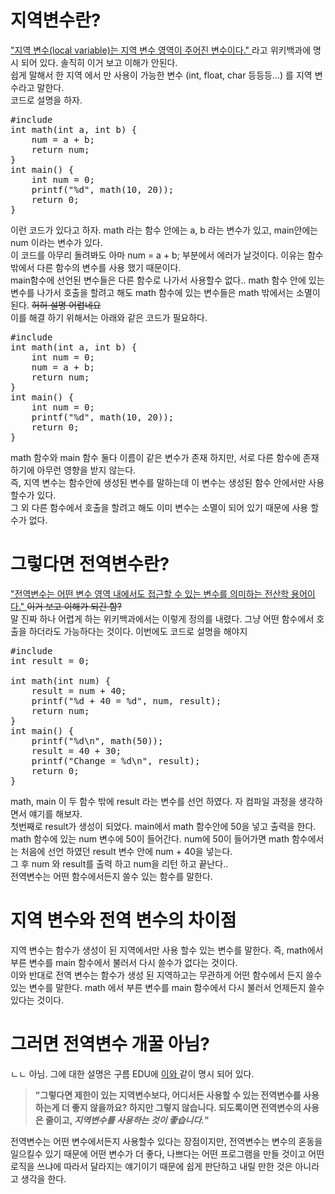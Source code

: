 # 지역변수란?
<a href="https://ko.wikipedia.org/wiki/%EC%A7%80%EC%97%AD_%EB%B3%80%EC%88%98"> "지역 변수(local variable)는 지역 변수 영역이 주어진 변수이다." </a> 라고 위키백과에 명시 되어 있다. 솔직히 이거 보고 이해가 안된다. <br/>
쉽게 말해서 한 지역 에서 만 사용이 가능한 변수 (int, float, char 등등등...) 를 지역 변수라고 말한다. <br/>
코드로 설명을 하자. 
<pre>
#include <stdio.h>
int math(int a, int b) {
    num = a + b;
    return num;
}
int main() {
    int num = 0;
    printf("%d", math(10, 20));
    return 0;
}
</pre>
이런 코드가 있다고 하자. math 라는 함수 안에는 a, b 라는 변수가 있고, main안에는 num 이라는 변수가 있다. <br/>
이 코드를 아무리 돌려봐도 아마 num = a + b; 부분에서 에러가 날것이다. 이유는 함수 밖에서 다른 함수의 변수를 사용 했기 때문이다. <br/> 
main함수에 선언된 변수들은 다른 함수로 나가서 사용할수 없다.. math 함수 안에 있는 변수를 나가서 호출을 할려고 해도 math 함수에 있는 변수들은 math 밖에서는 소멸이 된다. ~~허허 설명 어렵네요~~ <br/>
이를 해결 하기 위해서는 아래와 같은 코드가 필요하다.
<pre>
#include <stdio.h>
int math(int a, int b) {
    int num = 0;
    num = a + b;
    return num;
}
int main() {
    int num = 0;
    printf("%d", math(10, 20));
    return 0;
}
</pre>
math 함수와 main 함수 둘다 이름이 같은 변수가 존재 하지만, 서로 다른 함수에 존재 하기에 아무런 영향을 받지 않는다. <br/>
즉, 지역 변수는 함수안에 생성된 변수를 말하는데 이 변수는 생성된 함수 안에서만 사용할수가 있다. <br/> 
그 외 다른 함수에서 호출을 할려고 해도 이미 변수는 소멸이 되어 있기 때문에 사용 할수가 없다. <br/>

# 그렇다면 전역변수란?
<a href="https://ko.wikipedia.org/wiki/전역_변수"> "전역변수는 어떤 변수 영역 내에서도 접근할 수 있는 변수를 의미하는 전산학 용어이다." </a> ~~이거 보고 이해가 되긴 함?~~ <br/>
말 진짜 하나 어렵게 하는 위키백과에서는 이렇게 정의를 내렸다. 그냥 어떤 함수에서 호출을 하더라도 가능하다는 것이다. 이번에도 코드로 설명을 해야지 <br/>
<pre>
#include <stdio.h>
int result = 0;

int math(int num) {
    result = num + 40;
    printf("%d + 40 = %d", num, result);
    return num;
}
int main() {
    printf("%d\n", math(50));
    result = 40 + 30;
    printf("Change = %d\n", result);
    return 0;
}
</pre>
math, main 이 두 함수 밖에 result 라는 변수를 선언 하였다. 자 컴파일 과정을 생각하면서 얘기를 해보자. <br/>
첫번째로 result가 생성이 되었다. main에서 math 함수안에 50을 넣고 출력을 한다. <br/>
math 함수에 있는 num 변수에 50이 들어간다. num에 50이 들어가면 math 함수에서는 처음에 선언 하였던 result 변수 안에 num + 40을 넣는다. <br/>
그 후 num 와 result를 출력 하고 num을 리턴 하고 끝난다.. <br/>
전역변수는 어떤 함수에서든지 쓸수 있는 함수를 말한다. <br/>

# 지역 변수와 전역 변수의 차이점 
지역 변수는 함수가 생성이 된 지역에서만 사용 할수 있는 변수를 말한다. 즉, math에서 부른 변수를 main 함수에서 불러서 다시 쓸수가 없다는 것이다. <br/>
이와 반대로 전역 변수는 함수가 생성 된 지역하고는 무관하게 어떤 함수에서 든지 쓸수 있는 변수를 말한다. math 에서 부른 변수를 main 함수에서 다시 불러서 언제든지 쓸수 있다는 것이다. <br/>

# 그러면 전역변수 개꿀 아님? 
ㄴㄴ 아님. 그에 대한 설명은 구름 EDU에 <a href="https://edu.goorm.io/learn/lecture/201/%EB%B0%94%EB%A1%9C-%EC%8B%A4%ED%96%89%ED%95%B4%EB%B3%B4%EB%A9%B4%EC%84%9C-%EB%B0%B0%EC%9A%B0%EB%8A%94-c%EC%96%B8%EC%96%B4/lesson/407514/%EC%A0%84%EC%97%AD%EB%B3%80%EC%88%98%EC%99%80-%EC%A7%80%EC%97%AD%EB%B3%80%EC%88%98"> 이와 </a> 같이 명시 되어 있다. <br/>

> **"그렇다면 제한이 있는 지역변수보다, 어디서든 사용할 수 있는 전역변수를 사용하는게 더 좋지 않을까요? 하지만 그렇지 않습니다. 되도록이면 전역변수의 사용은 줄이고, _지역변수를 사용하는 것이 좋습니다._"** <br/>

전역변수는 어떤 변수에서든지 사용할수 있다는 장점이지만, 전역변수는 변수의 혼동을 일으킬수 있기 때문에 어떤 변수가 더 좋다, 나쁘다는 어떤 프로그램을 만들 것이고 어떤 로직을 쓰냐에 따라서 달라지는 얘기이기 때문에 쉽게 판단하고 내릴 만한 것은 아니라고 생각을 한다. 
